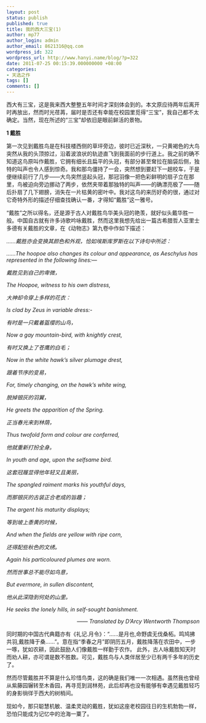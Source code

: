 ```yaml
---
layout: post
status: publish
published: true
title: 我的西大三宝(1)
author: mp77
author_login: admin
author_email: 8621316@qq.com
wordpress_id: 322
wordpress_url: http://www.hanyi.name/blog/?p=322
date: 2011-07-25 00:15:39.000000000 +08:00
categories:
- 天选之作
tags: []
comments: []
---
```

西大有三宝，这是我来西大整整五年时间才深刻体会到的。本文原应待两年后离开时再放出，然而时光荏苒，届时是否还有幸能在校园里觅得“三宝”，我自己都不太确定。当然，现在所述的“三宝”却依旧是眼前鲜活的景物。

<strong>1 戴胜</strong>

第一次见到戴胜鸟是在科技楼西侧的草坪旁边，彼时已近深秋，一只黄褐色的大鸟突然从我的头顶掠过，沿着波浪状的轨迹直飞到我面前的步行道上。我之前的确不知道这鸟原叫作戴胜，它拥有细长且扁平的头冠，有部分甚至耷拉在脑袋后侧，独特的叫声也令人感到惊奇。我和那鸟僵持了一会，突然想到要赶下一趟校车，于是便继续前行了几步——大鸟突然竖起头冠，那冠羽像一把色彩鲜明的扇子立在那里，鸟被迫向旁边挪动了两步，依然夹带着那独特的叫声——的确漂亮极了——随后扑扇了几下翅膀，消失在一片枯黄的密叶中。我对这鸟的来历好奇的很，通过对它奇特外形的描述仔细查找确认一番，才得知“戴胜”这一雅号。

“戴胜”之所以得名，还是源于古人对戴胜鸟华美头冠的艳羡，就好似头戴华胜一般。中国自古就有许多诗歌吟咏戴胜，然而这里我想先给出一篇古希腊哲人亚里士多德有关戴胜的文章，在《动物志》第九卷中作如下描述：

<em>......戴胜亦会变换其颜色和外观，恰如埃斯库罗斯在以下诗句中所述：</em>

<em>......The hoopoe also changes its colour and appearance, as Aeschylus has represented in the following lines:—</em>

<em>戴胜见到自己的卑微，</em>

<em>The Hoopoe, witness to his own distress,</em>

<em>大神却令穿上多样的花衣：</em>

<em>Is clad by Zeus in variable dress:-</em>

<em>有时是一只戴着盔缨的山鸟，</em>

<em>Now a gay mountain-bird, with knightly crest,</em>

<em>有时又换上了苍鹰的白毛；</em>

<em>Now in the white hawk’s silver plumage drest,</em>

<em>跟着节序的变易，</em>

<em>For, timely changing, on the hawk’s white wing,</em>

<em>脱掉银灰的羽翼，</em>

<em>He greets the apparition of the Spring.</em>

<em>正当春光来到林荫，</em>

<em>Thus twofold form and colour are conferred,</em>

<em>他就重新打扮全身。</em>

<em>In youth and age, upon the selfsame bird.</em>

<em>这套冠履显得他年轻又且美丽，</em>

<em>The spangled raiment marks his youthful days,</em>

<em>而那银灰的古装正合老成的旨趣；</em>

<em>The argent his maturity displays;</em>

<em>等到坡上黍黄的时候，</em>

<em>And when the fields are yellow with ripe corn,</em>

<em>还得配些秋色的文绣。</em>

<em>Again his particoloured plumes are worn.</em>

<em>然而世事总不能尽如鸟意，</em>

<em>But evermore, in sullen discontent,</em>

<em>他从此深隐到何处的山里。</em>

<em>He seeks the lonely hills, in self-sought banishment.</em>
<p style="text-align: right;"><em>—— Translated by D’Arcy Wentworth Thompson</em></p>
同时期的中国古代典籍亦有《礼记.月令》：“......是月也,命野虞无伐桑柘。鸣鸠拂共羽,戴胜降于桑......”。意在指“季春之月”即阴历五月，戴胜降落在农田中，一步一啄，犹如农耕，因此鼓励人们像戴胜一样勤于农作。 此外，古人咏戴胜知天时而劝人耕，亦可谓是数不胜数。可见，戴胜鸟与人类伴居至少已有两千多年的历史了。

然而尽管戴胜并不算是什么珍惜鸟类，这的确是我们唯一一次相遇。虽然我也曾经从紫藤园辗转至木香园，再寻觅到润林苑，此后却再也没有能够有幸遇见戴胜轻巧的身影徜徉于西大的树梢间。

现如今，那只聪慧机敏、温柔灵动的戴胜，犹如这座老校园往日的生机勃勃一样，恐怕只能成为记忆中的沧海一粟了。
